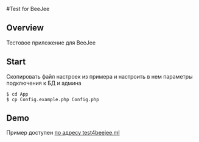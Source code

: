 #Test for BeeJee

## Overview

Тестовое приложение для BeeJee

## Start

Скопировать файл настроек из примера и настроить в нем параметры подключения к БД и админа
```
$ cd App
$ cp Config.example.php Config.php
```

## Demo

Пример доступен [по адресу test4beejee.ml](http://test4beejee.ml)
